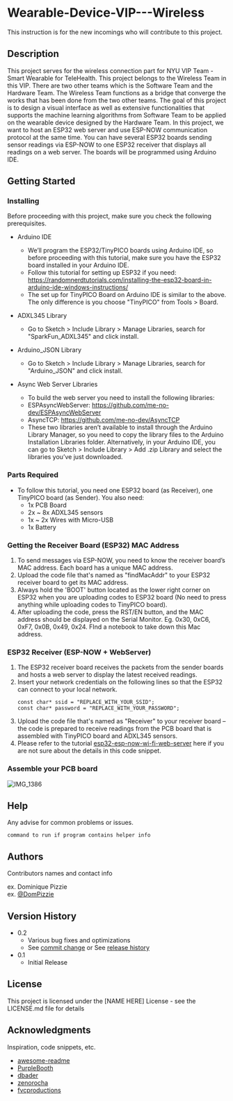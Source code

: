 # Wearable-Device-VIP---Wireless

This instruction is for the new incomings who will contribute to this project.

## Description

This project serves for the wireless connection part for NYU VIP Team - Smart Wearable for TeleHealth.
This project belongs to the Wireless Team in this VIP. There are two other teams which is the Software Team and the Hardware Team.
The Wireless Team functions as a bridge that converge the works that has been done from the two other teams.
The goal of this project is to design a visual interface as well as extensive functionalities that supports the machine learning algorithms from Software Team to be applied on the wearable device designed by the Hardware Team.
In this project, we want to host an ESP32 web server and use ESP-NOW communication protocol at the same time. You can have several ESP32 boards sending sensor readings via ESP-NOW to one ESP32 receiver that displays all readings on a web server. The boards will be programmed using Arduino IDE.


## Getting Started

### Installing
Before proceeding with this project, make sure you check the following prerequisites.

* Arduino IDE 
    - We’ll program the ESP32/TinyPICO boards using Arduino IDE, so before proceeding with this tutorial, make sure you have the ESP32 board installed in your Arduino IDE. 
    - Follow this tutorial for setting up ESP32 if you need: https://randomnerdtutorials.com/installing-the-esp32-board-in-arduino-ide-windows-instructions/
    - The set up for TinyPICO Board on Arduino IDE is similar to the above. The only difference is you choose "TinyPICO" from Tools > Board. 
    
* ADXL345 Library
    - Go to Sketch > Include Library > Manage Libraries, search for "SparkFun_ADXL345" and click install.
    
* Arduino_JSON Library
    - Go to Sketch > Include Library > Manage Libraries, search for "Arduino_JSON" and click install.

* Async Web Server Libraries
    - To build the web server you need to install the following libraries:
    - ESPAsyncWebServer: https://github.com/me-no-dev/ESPAsyncWebServer
    - AsyncTCP: https://github.com/me-no-dev/AsyncTCP
    - These two libraries aren’t available to install through the Arduino Library Manager, so you need to copy the library files to the Arduino Installation Libraries folder. Alternatively, in your Arduino IDE, you can go to Sketch > Include Library > Add .zip Library and select the libraries you’ve just downloaded.
    

### Parts Required
* To follow this tutorial, you need one ESP32 board (as Receiver), one TinyPICO board (as Sender). You also need:
    - 1x PCB Board
    - 2x ~ 8x ADXL345 sensors
    - 1x ~ 2x Wires with Micro-USB
    - 1x Battery
    

### Getting the Receiver Board (ESP32) MAC Address
1. To send messages via ESP-NOW, you need to know the receiver board’s MAC address. Each board has a unique MAC address.
2. Upload the code file that's named as "findMacAddr" to your ESP32 receiver board to get its MAC address.
3. Always hold the 'BOOT' button located as the lower right corner on ESP32 when you are uploading codes to ESP32 board (No need to press anything while uploading codes to TinyPICO board).
4. After uploading the code, press the RST/EN button, and the MAC address should be displayed on the Serial Monitor. Eg. 0x30, 0xC6, 0xF7, 0x0B, 0x49, 0x24. FInd a notebook to take down this Mac address.


### ESP32 Receiver (ESP-NOW + WebServer)
1. The ESP32 receiver board receives the packets from the sender boards and hosts a web server to display the latest received readings.
2. Insert your network credentials on the following lines so that the ESP32 can connect to your local network.
    ```
    const char* ssid = "REPLACE_WITH_YOUR_SSID";
    const char* password = "REPLACE_WITH_YOUR_PASSWORD";
    ```
3. Upload the code file that's named as "Receiver" to your receiver board – the code is prepared to receive readings from the PCB board that is assembled with TinyPICO board and ADXL345 sensors.
4. Please refer to the tutorial [esp32-esp-now-wi-fi-web-server](https://randomnerdtutorials.com/esp32-esp-now-wi-fi-web-server/) here if you are not sure about the details in this code snippet. 


### Assemble your PCB board
![IMG_1386](https://user-images.githubusercontent.com/46912813/165413517-0b5ee60c-7c2a-4434-aa18-af48a0915027.JPG)



## Help

Any advise for common problems or issues.
```
command to run if program contains helper info
```

## Authors

Contributors names and contact info

ex. Dominique Pizzie  
ex. [@DomPizzie](https://twitter.com/dompizzie)

## Version History

* 0.2
    * Various bug fixes and optimizations
    * See [commit change]() or See [release history]()
* 0.1
    * Initial Release

## License

This project is licensed under the [NAME HERE] License - see the LICENSE.md file for details

## Acknowledgments

Inspiration, code snippets, etc.
* [awesome-readme](https://github.com/matiassingers/awesome-readme)
* [PurpleBooth](https://gist.github.com/PurpleBooth/109311bb0361f32d87a2)
* [dbader](https://github.com/dbader/readme-template)
* [zenorocha](https://gist.github.com/zenorocha/4526327)
* [fvcproductions](https://gist.github.com/fvcproductions/1bfc2d4aecb01a834b46)

